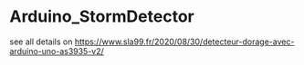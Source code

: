 # Arduino_StormDetector
 
see all details on https://www.sla99.fr/2020/08/30/detecteur-dorage-avec-arduino-uno-as3935-v2/